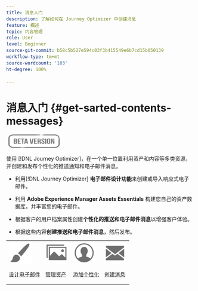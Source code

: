 ```yaml
---
title: 消息入门
description: 了解如何在 Journey Optimizer 中创建消息
feature: 概述
topic: 内容管理
role: User
level: Beginner
source-git-commit: b58c5b527e594c03f3b415549e6b7cd15b050139
workflow-type: tm+mt
source-wordcount: '103'
ht-degree: 100%

---
```


# 消息入门 {#get-sarted-contents-messages}

![](assets/do-not-localize/badge.png)

使用 [!DNL Journey Optimizer]，在一个单一位置利用资产和内容等多类资源，并创建和发布个性化的推送通知和电子邮件消息。

* 利用[!DNL Journey Optimizer] **电子邮件设计功能**&#x200B;来创建或导入响应式电子邮件。

* 利用 **Adobe Experience Manager Assets Essentials** 构建您自己的资产数据库，并丰富您的电子邮件。

* 根据客户的用户档案属性创建&#x200B;**个性化的推送和电子邮件消息**&#x200B;以增强客户体验。

* 根据这些内容&#x200B;**创建推送和电子邮件消息**，然后发布。

<table>
<tr>
<td><img src="assets/do-not-localize/icon_design.svg" width="60px"><p><a href="design-emails.md">设计电子邮件</a></p></td>
<td><img src="assets/do-not-localize/icon_assets.svg" width="60px"><p><a href="assets-essentials.md">管理资产</a></p></td>
<td><img src="assets/do-not-localize/icon_personalization.svg" width="60px"><p><a href="personalization/personalize.md">添加个性化</a></p></td>
<td><img src="assets/do-not-localize/icon_messages.svg" width="60px"><p><a href="create-message.md">创建消息</a></p></td></tr>
</table>
